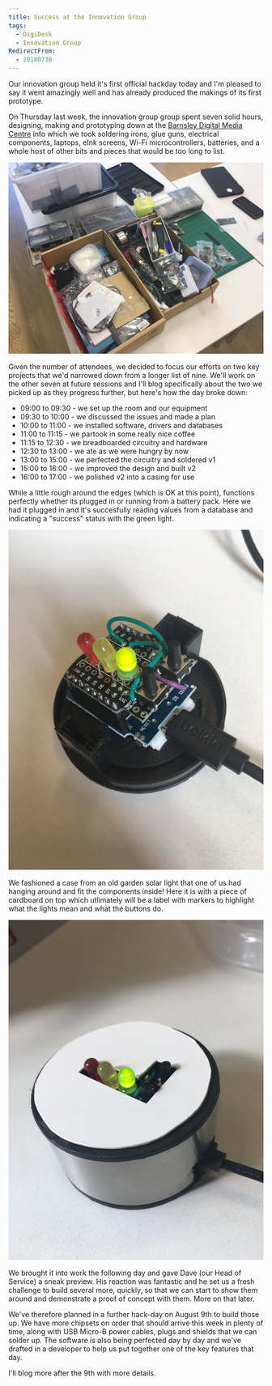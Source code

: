 ```yaml
---
title: Success at the Innovation Group
tags:
  - DigiDesk
  - Innovation Group
RedirectFrom:
  - 20180730
---
```

Our innovation group held it's first official hackday today and I'm pleased to say it went amazingly well and has already produced the makings of its first prototype.

On Thursday last week, the innovation group group spent seven solid hours, designing, making and prototyping down at the [Barnsley Digital Media Centre](https://www.barnsleydmc.co.uk) into which we took soldering irons, glue guns, electrical components, laptops, eInk screens, Wi-Fi microcontrollers, batteries, and a whole host of other bits and pieces that would be too long to list.

![Boxes of electronic components spread across a desk](/assets/images/2018-07-30-components-boxed.jpg)

Given the number of attendees, we decided to focus our efforts on two key projects that we'd narrowed down from a longer list of nine. We'll work on the other seven at future sessions and I'll blog specifically about the two we picked up as they progress further, but here's how the day broke down:

* 09:00 to 09:30 - we set up the room and our equipment
* 09:30 to 10:00 - we discussed the issues and made a plan
* 10:00 to 11:00 - we installed software, drivers and databases
* 11:00 to 11:15 - we partook in some really nice coffee
* 11:15 to 12:30 - we breadboarded circuitry and hardware
* 12:30 to 13:00 - we ate as we were hungry by now
* 13:00 to 15:00 - we perfected the circuitry and soldered v1
* 15:00 to 16:00 - we improved the design and built v2
* 16:00 to 17:00 - we polished v2 into a casing for use

While a little rough around the edges (which is OK at this point), functions perfectly whether its plugged in or running from a battery pack. Here we had it plugged in and it's succesfully reading values from a database and indicating a "success" status with the green light.

![Wemos D1 Mini with a soldered shield on top, seated in a rough case made from an old solar lamp](/assets/images/2018-07-30-desk-button.jpg)

We fashioned a case from an old garden solar light that one of us had hanging around and fit the components inside! Here it is with a piece of cardboard on top which utlimately will be a label with markers to highlight what the lights mean and what the buttons do.

![Wemos D1 Mini with the lid of the solar case in place](/assets/images/2018-07-30-desk-button-lid.jpg)

We brought it into work the following day and gave Dave (our Head of Service) a sneak preview. His reaction was fantastic and he set us a fresh challenge to build several more, quickly, so that we can start to show them around and demonstrate a proof of concept with them. More on that later.

We've therefore planned in a further hack-day on August 9th to build those up. We have more chipsets on order that should arrive this week in plenty of time, along with USB Micro-B power cables, plugs and shields that we can solder up. The software is also being perfected day by day and we've drafted in a developer to help us put together one of the key features that day.

I'll blog more after the 9th with more details.